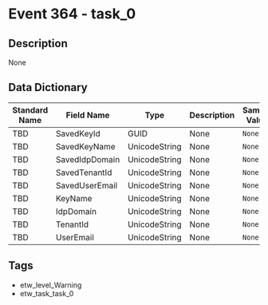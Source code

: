 # Event 364 - task_0

## Description
None

## Data Dictionary
|Standard Name|Field Name|Type|Description|Sample Value|
|---|---|---|---|---|
|TBD|SavedKeyId|GUID|None|`None`|
|TBD|SavedKeyName|UnicodeString|None|`None`|
|TBD|SavedIdpDomain|UnicodeString|None|`None`|
|TBD|SavedTenantId|UnicodeString|None|`None`|
|TBD|SavedUserEmail|UnicodeString|None|`None`|
|TBD|KeyName|UnicodeString|None|`None`|
|TBD|IdpDomain|UnicodeString|None|`None`|
|TBD|TenantId|UnicodeString|None|`None`|
|TBD|UserEmail|UnicodeString|None|`None`|

## Tags
* etw_level_Warning
* etw_task_task_0